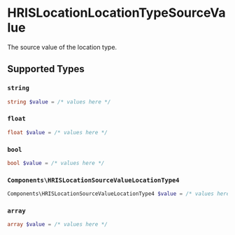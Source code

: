 # HRISLocationLocationTypeSourceValue

The source value of the location type.


## Supported Types

### `string`

```php
string $value = /* values here */
```

### `float`

```php
float $value = /* values here */
```

### `bool`

```php
bool $value = /* values here */
```

### `Components\HRISLocationSourceValueLocationType4`

```php
Components\HRISLocationSourceValueLocationType4 $value = /* values here */
```

### `array`

```php
array $value = /* values here */
```

